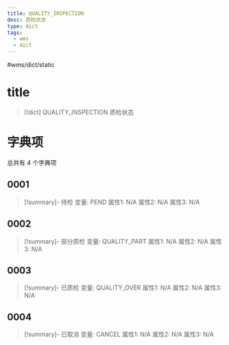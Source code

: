 ```yaml
---
title: QUALITY_INSPECTION
desc: 质检状态
type: dict
tags:
  - wms
  - dict
---
```

#wms/dict/static

# title
>[!dict] QUALITY_INSPECTION
> 质检状态

# 字典项
总共有 4 个字典项
## 0001
>[!summary]- 待检
>变量: PEND
>属性1: N/A
>属性2: N/A
>属性3: N/A

## 0002
>[!summary]- 部分质检
>变量: QUALITY_PART
>属性1: N/A
>属性2: N/A
>属性3: N/A

## 0003
>[!summary]- 已质检
>变量: QUALITY_OVER
>属性1: N/A
>属性2: N/A
>属性3: N/A

## 0004
>[!summary]- 已取消
>变量: CANCEL
>属性1: N/A
>属性2: N/A
>属性3: N/A
